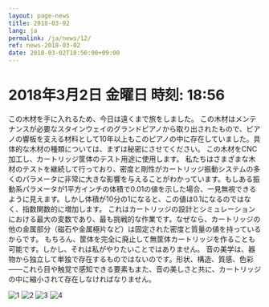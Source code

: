 ```yaml
---
layout: page-news
title: 2018-03-02
lang: ja
permalink: /ja/news/12/
ref: news-2018-03-02
date: 2018-03-02T18:56:00+09:00
---
```



# 2018年3月2日   金曜日   時刻: 18:56 


この木材を手に入れるため、今日は遠くまで旅をしました。
この木材はメンテナンスが必要なスタインウェイのグランドピアノから取り出されたもので、ピアノの響板を支える材料として10年以上もこのピアノの中に存在していました。具体的な木材の種類については、まずは秘密にさせてください。
この木材をCNC加工し、カートリッジ筐体のテスト用途に使用します。
私たちはさまざまな木材のテストを継続して行っており、密度と剛性がカートリッジ振動システムの多くのパラメータに非常に大きな影響を与えることがわかっています。もしある振動系パラメータが1平方インチの体積で0.01の値を示した場合、一見無視できるように見えます。しかし体積が10分の1になると、この値は0.1になるのではなく、指数関数的に増加します。
これはカートリッジの設計とシミュレーションにおける最大の変数であり、最も挑戦的な作業です。なぜなら、カートリッジの他の金属部分（磁石や金属極片など）は固定された密度と質量の値を持っているからです。
もちろん、筐体を完全に廃止して無筐体カートリッジを作ることも可能です。しかし、それは私がやりたいことではありません。
音の美学は、器物から独立して単独で存在するものではないのです。形状、構造、質感、色彩――これら目や触覚で感知できる要素もまた、音の美しさと共に、カートリッジの中に縮小されて存在しなければなりません。

![1](/assets/news/2020-03-02/1.jpg)
![2](/assets/news/2020-03-02/2.jpg)
![3](/assets/news/2020-03-02/3.jpg)
![4](/assets/news/2020-03-02/4.jpg)
